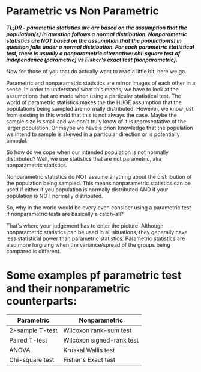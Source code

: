 # Parametric vs Non Parametric

***TL;DR - parametric statistics are are based on the assumption that the population(s) in question follows a normal distribution.
Nonparametric statistics are NOT based on the assumption that the population(s) in question falls under a normal distribution.
For each parametric statistical test, there is usually a nonparametric alternative: chi-square test of independence (parametric) vs Fisher's exact test (nonparametric).***

Now for those of you that do actually want to read a little bit, here we go.

Parametric and nonparametric statistics are mirror images of each other in a sense.
In order to understand what this means, we have to look at the assumptions that are made when using a particular statistical test.
The world of parametric statistics makes the the HUGE assumption that the populations being sampled are normally distributed.
However, we know just from existing in this world that this is not always the case.
Maybe the sample size is small and we don't truly know of it is representative of the larger population.
Or maybe we have a priori knowledge that the population we intend to sample is skewed in a particular direction or is potentially bimodal.

So how do we cope when our intended population is not normally distributed?
Well, we use statistics that are not parametric, aka nonparametric statistics.

Nonparametric statistics do NOT assume anything about the distribution of the population being sampled.
This means nonparametric statistics can be used if either if you population is normally distributed AND if your population is NOT normally distributed.

So, why in the world would be every even consider using a parametric test if nonparametric tests are basically a catch-all?

That's where your judgement has to enter the picture.
Although nonparametric statistics can be used in all situations, they generally have less statistical power than parametric statistics.
Parametric statistics are also more forgiving when the variance/spread of the groups being compared is different.

# Some examples pf parametric test and their nonparametric counterparts:

| Parametric      | Nonparametric             |
| --------------- | ------------------------- |
| 2-sample T-test | Wilcoxon rank-sum test    |
| Paired T-test   | Wilcoxon signed-rank test |
| ANOVA           | Kruskal Wallis test       |
| Chi-square test | Fisher's Exact test       |
